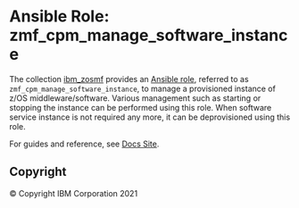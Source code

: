 # Ansible Role: zmf_cpm_manage_software_instance
The collection [ibm_zosmf](../../README.md) provides an [Ansible role](https://docs.ansible.com/ansible/latest/user_guide/playbooks_reuse_roles.html), referred to as `zmf_cpm_manage_software_instance`, to manage a provisioned instance of z/OS middleware/software. Various management such as starting or stopping the instance can be performed using this role. When software service instance is not required any more, it can be deprovisioned using this role.

For guides and reference, see [Docs Site](https://ibm.github.io/z_ansible_collections_doc/ibm_zosmf/docs/source/roles/zmf_cpm_manage_software_instance.html).

## Copyright
© Copyright IBM Corporation 2021
